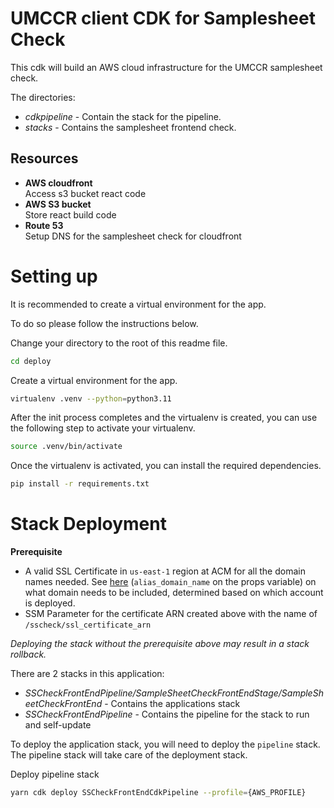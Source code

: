 # UMCCR client CDK for Samplesheet Check

This cdk will build an AWS cloud infrastructure for the UMCCR samplesheet check.

The directories:
- *cdkpipeline* - Contain the stack for the pipeline.
- *stacks* - Contains the samplesheet frontend check.

## Resources

- **AWS cloudfront**  
    Access s3 bucket react code
- **AWS S3 bucket**  
    Store react build code
- **Route 53**  
    Setup DNS for the samplesheet check for cloudfront

# Setting up
It is recommended to create a virtual environment for the app.

To do so please follow the instructions below.

Change your directory to the root of this readme file.

```sh
cd deploy
```

Create a virtual environment for the app.

```sh
virtualenv .venv --python=python3.11
```


After the init process completes and the virtualenv is created, you can use the following
step to activate your virtualenv.

```sh
source .venv/bin/activate
```

Once the virtualenv is activated, you can install the required dependencies.

```sh
pip install -r requirements.txt
```

# Stack Deployment

**Prerequisite**

- A valid SSL Certificate in `us-east-1` region at ACM for all the domain names needed. See [here](app.py#L39) (`alias_domain_name` on the props variable) on what domain needs to be included, determined based on which account is deployed.
- SSM Parameter for the certificate ARN created above with the name of `/sscheck/ssl_certificate_arn`

_Deploying the _stack without _the _prerequisite__ above may_ result in a stack rollback._

There are 2 stacks in this application:

- *SSCheckFrontEndPipeline/SampleSheetCheckFrontEndStage/SampleSheetCheckFrontEnd* - Contains the applications stack
- *SSCheckFrontEndPipeline* - Contains the pipeline for the stack to run and self-update

To deploy the application stack, you will need to deploy the `pipeline` stack. The pipeline stack will take care of the
deployment stack.

Deploy pipeline stack

```sh
yarn cdk deploy SSCheckFrontEndCdkPipeline --profile={AWS_PROFILE}
```
